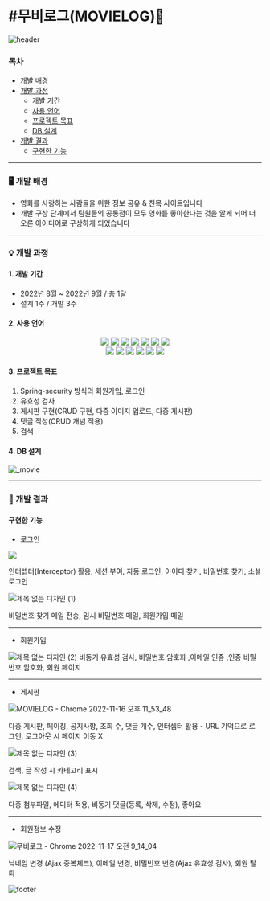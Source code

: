 # #무비로그(MOVIELOG)🎥
![header](https://capsule-render.vercel.app/api?type=wave&color=auto&height=200&section=header&text=MOVIE%20LOG&fontSize=70)




<h3>목차</h3>


+ [개발 배경](#%EF%B8%8F-개발-배경)
+ [개발 과정](#-개발-과정)
  + [개발 기간](#1-개발-기간)
  + [사용 언어](#2-사용-언어)
  + [프로젝트 목표](#3-프로젝트-목표)
  + [DB 설계](#4-DB-설계)
+ [개발 결과](#-개발-결과)
  + [구현한 기능](#구현한-기능)

 * * *
<h3>🖥️ 개발 배경</h3>

+ 영화를 사랑하는 사람들을 위한 정보 공유 & 친목 사이트입니다
+ 개발 구상 단계에서 팀원들의 공통점이 모두 영화를 좋아한다는 것을 알게 되어 떠오른 아이디어로 구상하게 되었습니다

 * * *
<h3>💡 개발 과정</h3>

<h4>1. 개발 기간</h4>

+ 2022년 8월 ~ 2022년 9월 / 총 1달
+ 설계 1주 / 개발 3주

<h4>2. 사용 언어</h4>

<div align=center> 
  <img src="https://img.shields.io/badge/java-007396?style=for-the-badge&logo=java&logoColor=white"> 
  <img src="https://img.shields.io/badge/html5-E34F26?style=for-the-badge&logo=html5&logoColor=white"> 
  <img src="https://img.shields.io/badge/css-1572B6?style=for-the-badge&logo=css3&logoColor=white"> 
  <img src="https://img.shields.io/badge/javascript-F7DF1E?style=for-the-badge&logo=javascript&logoColor=black"> 
  <img src="https://img.shields.io/badge/jquery-0769AD?style=for-the-badge&logo=jquery&logoColor=white">
  <img src="https://img.shields.io/badge/oracle-F80000?style=for-the-badge&logo=oracle&logoColor=white"> 
  <img src="https://img.shields.io/badge/mysql-4479A1?style=for-the-badge&logo=mysql&logoColor=white"> 
<br>
  <img src="https://img.shields.io/badge/spring-6DB33F?style=for-the-badge&logo=spring&logoColor=white"> 
  <img src="https://img.shields.io/badge/bootstrap-7952B3?style=for-the-badge&logo=bootstrap&logoColor=white">
  <img src="https://img.shields.io/badge/apache tomcat-F8DC75?style=for-the-badge&logo=apachetomcat&logoColor=white">
  <img src="https://img.shields.io/badge/github-181717?style=for-the-badge&logo=github&logoColor=white">
  <img src="https://img.shields.io/badge/git-F05032?style=for-the-badge&logo=git&logoColor=white">
  <img src="https://img.shields.io/badge/fontawesome-339AF0?style=for-the-badge&logo=fontawesome&logoColor=white">
</div>

<h4>3. 프로젝트 목표</h4>

1. Spring-security 방식의 회원가입, 로그인
2. 유효성 검사
3. 게시판 구현(CRUD 구현, 다중 이미지 업로드, 다중 게시판)
4. 댓글 작성(CRUD 개념 적용)
5. 검색

<h4>4. DB 설계</h4>


![_movie](https://user-images.githubusercontent.com/118376561/202316994-436932bd-4076-42b0-ab89-a6e883d95d63.png)

***
<h3>🧾 개발 결과</h3>

<h4>구현한 기능</h4>

+ 로그인

<img src="https://user-images.githubusercontent.com/118376561/202320076-2bbafdab-5367-4928-b87c-5b2b304f6cc8.jpg"/>


 인터셉터(Interceptor) 활용, 세션 부여, 자동 로그인, 아이디 찾기, 비밀번호 찾기, 소셜 로그인

![제목 없는 디자인 (1)](https://user-images.githubusercontent.com/118376561/202320687-0e17e99b-f6c6-432d-94e2-4610e53cd2f9.jpg)

 비밀번호 찾기 메일 전송, 임시 비밀번호 메일, 회원가입 메일

***

+ 회원가입


![제목 없는 디자인 (2)](https://user-images.githubusercontent.com/118376561/202322471-d1e00011-b1e0-4f2d-8343-cfbb2682461f.jpg)
비동기 유효성 검사, 비밀번호 암호화 ,이메일 인증 ,인증 비밀번호 암호화, 회원 페이지

***

+ 게시판


![MOVIELOG - Chrome 2022-11-16 오후 11_53_48](https://user-images.githubusercontent.com/118376561/202322996-af62bf2c-e686-4431-a521-808ff200cd60.png)

다중 게시판, 페이징, 공지사항, 조회 수, 댓글 개수, 인터셉터 활용 - URL 기억으로 로그인, 로그아웃 시 페이지 이동 X



![제목 없는 디자인 (3)](https://user-images.githubusercontent.com/118376561/202323122-7976a183-6db5-459d-a346-c9867f0a89bc.jpg)


검색, 글 작성 시 카테고리 표시



![제목 없는 디자인 (4)](https://user-images.githubusercontent.com/118376561/202323395-bf2588a7-d22f-420b-8e82-9620b38b62f1.jpg)


다중 첨부파일, 에디터 적용, 비동기 댓글(등록, 삭제, 수정), 좋아요

***

+ 회원정보 수정


![무비로그 - Chrome 2022-11-17 오전 9_14_04](https://user-images.githubusercontent.com/118376561/202323644-1863f935-7d65-4b13-9ee5-cf38ec369d0a.png)


닉네임 변경 (Ajax 중복체크), 이메일 변경, 비밀번호 변경(Ajax 유효성 검사), 회원 탈퇴



![footer](https://capsule-render.vercel.app/api?type=wave&color=auto&height=200&section=footer)

